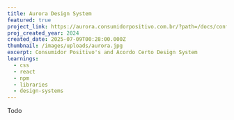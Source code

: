 ```yaml
---
title: Aurora Design System
featured: true
project_link: https://aurora.consumidorpositivo.com.br/?path=/docs/configurar-projeto--docs
proj_created_year: 2024
created_date: 2025-07-09T00:28:00.000Z
thumbnail: /images/uploads/aurora.jpg
excerpt: Consumidor Positivo's and Acordo Certo Design System
learnings:
  - css
  - react
  - npm
  - libraries
  - design-systems
---
```

Todo
